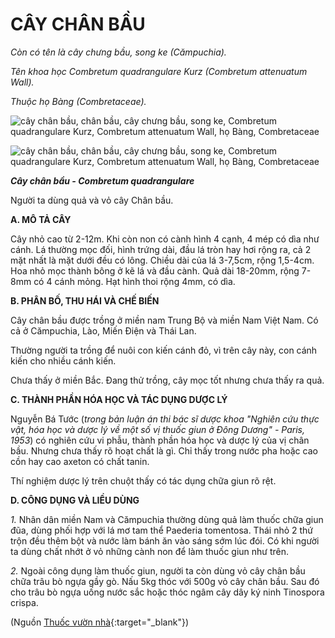 # CÂY CHÂN BẦU

*Còn có tên là cây chưng bầu, song ke (Cămpuchia).*

*Tên khoa học Combretum quadrangulare Kurz (Combretum attenuatum Wall).*

*Thuộc họ Bàng (Combretaceae).*

![cây chân bầu, chân bầu, cây chưng bầu, song ke, Combretum quadrangulare Kurz, Combretum attenuatum Wall, họ Bàng, Combretaceae](/imgs/caythuoc/dtl/cay-chan-bau.jpg)

![cây chân bầu, chân bầu, cây chưng bầu, song ke, Combretum quadrangulare Kurz, Combretum attenuatum Wall, họ Bàng, Combretaceae](/imgs/caythuoc/dtl/cay-chan-bau-2.jpg)

***Cây chân bầu - Combretum quadrangulare***

Người ta dùng quả và vỏ cây Chân bầu.

**A. MÔ TẢ CÂY**

Cây nhỏ cao từ 2-12m. Khi còn non có cành hình 4 cạnh, 4 mép có dìa như cánh. Lá thường mọc đối, hình trứng dài, đầu lá tròn hay hơi rộng ra, cả 2 mặt nhất là mặt dưới đều có lông. Chiều dài của lá 3-7,5cm, rộng 1,5-4cm. Hoa nhỏ mọc thành bông ở kẽ lá và đầu cành. Quả dài 18-20mm, rộng 7-8mm có 4 cánh mỏng. Hạt hình thoi rộng 4mm, có dìa.

**B. PHÂN BỐ, THU HÁI VÀ CHẾ BIẾN**

Cây chân bầu được trồng ở miền nam Trung Bộ và miền Nam Việt Nam. Có cả ở Cămpuchia, Lào, Miến Điện và Thái Lan.

Thường người ta trồng để nuôi con kiến cánh đỏ, vì trên cây này, con cánh kiến cho nhiều cánh kiến.

Chưa thấy ở miền Bắc. Đang thử trồng, cây mọc tốt nhưng chưa thấy ra quả.

**C. THÀNH PHẦN HÓA HỌC VÀ TÁC DỤNG DƯỢC LÝ**

Nguyễn Bá Tước (*trong bản luận án thi bác sĩ dược khoa "Nghiên cứu thực vật, hóa học và dược lý về một số vị thuốc giun ở Đông Dương" - Paris, 1953*) có nghiên cứu vi phẫu, thành phần hóa học và dược lý của vị chân bầu. Nhưng chưa thấy rõ hoạt chất là gì. Chỉ thấy trong nước pha hoặc cao cồn hay cao axeton có chất tanin.

Thí nghiệm dược lý trên chuột thấy có tác dụng chữa giun rõ rệt.

**D. CÔNG DỤNG VÀ LIỀU DÙNG**

*1.* Nhân dân miền Nam và Cămpuchia thường dùng quả làm thuốc chữa giun đũa, dùng phối hợp với lá mơ tam thể Paederia tomentosa. Thái nhỏ 2 thứ trộn đều thêm bột và nước làm bánh ăn vào sáng sớm lúc đói. Có khi người ta dùng chất nhớt ở vỏ những cành non để làm thuốc giun như trên.

*2.* Ngoài công dụng làm thuốc giun, người ta còn dùng vỏ cây chân bầu chữa trâu bò ngựa gầy gò. Nấu 5kg thóc với 500g vỏ cây chân bầu. Sau đó cho trâu bò ngựa uống nước sắc hoặc thóc ngâm cây dây ký ninh Tinospora crispa.


(Nguồn [Thuốc vườn nhà](http://thuocvuonnha.com){:target="_blank"})